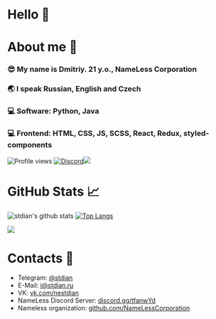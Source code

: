 # Hello 👋
# About me 💬
### 😎 My name is Dmitriy. 21 y.o., NameLess Corporation
### 🌏 I speak Russian, English and Czech
### 💻 Software: Python, Java
### 💻 Frontend: HTML, CSS, JS, SCSS, React, Redux, styled-components

![Profile views](https://komarev.com/ghpvc/?username=stdian&color=brightgreen) [![Discord](https://img.shields.io/discord/416940275223625738)](https://discord.gg/tfanwYd)![](https://hit.yhype.me/github/profile?user_id=15340847)
# GitHub Stats 📈
![stdian's github stats](https://github-readme-stats.vercel.app/api?username=stdian&show_icons=true&count_private=true&theme=graywhite&include_all_commits=true&hide_title=true) [![Top Langs](https://github-readme-stats.vercel.app/api/top-langs/?username=stdian&layout=compact&theme=graywhite&count_private=true)](https://github.com/anuraghazra/github-readme-stats)

![](https://wakatime.com/share/@stdian/99438c40-d500-4569-8057-bfadeed44d64.svg)

# Contacts 📧
* Telegram: [@stdian](https://t.me/stdian)
* E-Mail: [i@stdian.ru](mailto:i@stdian.ru)
* VK: [vk.com/nestdian](https://vk.com/nestdian)
* NameLess Discord Server: [discord.gg/tfanwYd](https://discord.gg/tfanwYd)
* Nameless organization: [github.com/NameLessCorporation](https://github.com/NameLessCorporation)
